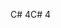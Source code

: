 <span data-ttu-id="3dd35-101">C# 4</span><span class="sxs-lookup"><span data-stu-id="3dd35-101">C# 4</span></span>
